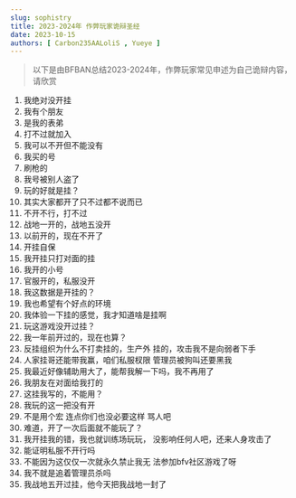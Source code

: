 ```yaml
---
slug: sophistry
title: 2023-2024年 作弊玩家诡辩圣经
date: 2023-10-15
authors: [ Carbon235AALoliS , Yueye ]
---
```


> 以下是由BFBAN总结2023-2024年，作弊玩家常见申述为自己诡辩内容，请欣赏
<!-- truncate -->

1. 我绝对没开挂
2. 我有个朋友
3. 是我的表弟
4. 打不过就加入
5. 我可以不开但不能没有
6. 我买的号
7. 刷枪的
8. 我号被别人盗了
9. 玩的好就是挂？
11. 其实大家都开了只不过都不说而已
12. 不开不行，打不过
13. 战地一开的，战地五没开
14. 以前开的，现在不开了
15. 开挂自保
16. 我开挂只打对面的挂
17. 我开的小号
18. 官服开的，私服没开
19. 我这数据是开挂的？
20. 我也希望有个好点的环境
21. 我体验一下挂的感觉，我才知道啥是挂啊
22. 玩这游戏没开过挂？
23. 我一年前开过的，现在也算？
24. 反挂组织为什么不打卖挂的，生产外 挂的，攻击我不是向弱者下手
25. 人家挂哥还能带我赢，咱们私服杈限 管理员被狗叫还要黑我
26. 我最近好像辅助用大了，能帮我解一下吗，我不再用了
27. 我朋友在对面给我打的
28. 这挂我写的，不能用？
29. 我玩的这一把没有开
30. 不是用个宏 连点你们也没必要这样 骂人吧
31. 难道，开了一次后面就不能玩了？
32. 我开挂我的错，我也就训练场玩玩，
没影响任何人吧，还来人身攻击了
33. 能证明私服不开行吗
34. 不能因为这仅仅一次就永久禁止我无
法参加bfv社区游戏了呀
35. 我不就是追着管理员杀吗
36. 我战地五开过挂，他今天把我战地一封了

